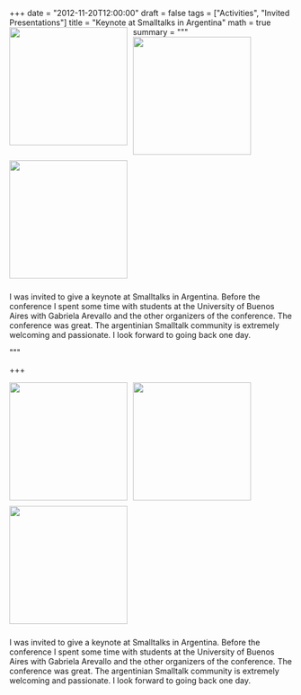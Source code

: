 +++
date = "2012-11-20T12:00:00"
draft = false
tags = ["Activities", "Invited Presentations"]
title = "Keynote at Smalltalks in Argentina"
math = true
summary = """
<img src=/img/ar-teaching.jpg style="box-shadow:none; float: left; width:210px; padding: 10px; padding-top:0px; margin-top: 0px; margin-left: 0px; padding-left: 0px; margin-bottom: 0px; border-width: 0px;" />
<img src=/img/ar-talking.jpg style="box-shadow:none; float: left; width:210px; padding: 10px; padding-top:0px; margin-top: 0px; margin-left: 0px; padding-left: 0px; margin-bottom: 0px; border-width: 0px;" />
<img src=/img/ar-enjoying.jpg style="box-shadow:none; float: left; width:210px; padding: 10px; padding-top:0px; margin-top: 0px; margin-left: 0px; padding-left: 0px; margin-bottom: 0px; border-width: 0px;" />
<div  style="clear:both;"></div>

I was invited to give a keynote at Smalltalks in Argentina. Before the conference I spent some time with students at the University of Buenos Aires with Gabriela Arevallo and the other organizers of the conference. The conference was great. The argentinian Smalltalk community is extremely welcoming and passionate. I look forward to going back one day.

"""

+++

<img src=/img/ar-teaching.jpg style="box-shadow:none; float: left; width:210px; padding: 10px; padding-top:0px; margin-top: 0px; margin-left: 0px; padding-left: 0px; margin-bottom: 0px; border-width: 0px;" />
<img src=/img/ar-talking.jpg style="box-shadow:none; float: left; width:210px; padding: 10px; padding-top:0px; margin-top: 0px; margin-left: 0px; padding-left: 0px; margin-bottom: 0px; border-width: 0px;" />
<img src=/img/ar-enjoying.jpg style="box-shadow:none; float: left; width:210px; padding: 10px; padding-top:0px; margin-top: 0px; margin-left: 0px; padding-left: 0px; margin-bottom: 0px; border-width: 0px;" />
<div  style="clear:both;"></div>

I was invited to give a keynote at Smalltalks in Argentina. Before the conference I spent some time with students at the University of Buenos Aires with Gabriela Arevallo and the other organizers of the conference. The conference was great. The argentinian Smalltalk community is extremely welcoming and passionate. I look forward to going back one day.
